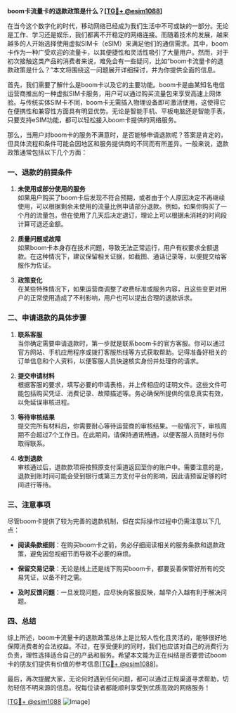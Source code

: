 **boom卡流量卡的退款政策是什么？[[TG💪+ @esim1088](https://t.me/s/esim1088)]**

在当今这个数字化的时代，移动网络已经成为我们生活中不可或缺的一部分。无论是工作、学习还是娱乐，我们都离不开稳定的网络连接。而随着技术的发展，越来越多的人开始选择使用虚拟SIM卡（eSIM）来满足他们的通信需求。其中，boom卡作为一种广受欢迎的流量卡，以其便捷性和灵活性吸引了大量用户。然而，对于初次接触这类产品的消费者来说，难免会有一些疑问，比如“boom卡流量卡的退款政策是什么？”本文将围绕这一问题展开详细探讨，并为你提供全面的信息。

首先，我们需要了解什么是boom卡以及它的主要功能。boom卡是由某知名电信运营商推出的一种虚拟SIM卡服务，用户可以通过购买流量包来享受高速上网体验。与传统实体SIM卡不同，boom卡无需插入物理设备即可激活使用，这使得它在便携性和兼容性方面具有明显优势。无论是智能手机、平板电脑还是智能手表，只要支持eSIM功能，都可以轻松接入boom卡提供的网络服务。

那么，当用户对boom卡的服务不满意时，是否能够申请退款呢？答案是肯定的，但具体流程和条件可能会因地区和服务提供商的不同而有所差异。一般来说，退款政策通常包括以下几个方面：

### 一、退款的前提条件

1. **未使用或部分使用的服务**  
   如果用户购买了boom卡后发现不符合预期，或者由于个人原因决定不再继续使用，可以根据剩余未使用的流量比例申请部分退款。例如，如果你购买了一个月的流量包，但在使用了几天后决定退订，理论上可以根据未消耗的时间段计算可退还金额。

2. **质量问题或故障**  
   如果boom卡本身存在技术问题，导致无法正常运行，用户有权要求全额退款。在这种情况下，建议保留相关证据，如截图、通话记录等，以便提交给客服作为佐证。

3. **政策变化**  
   在某些特殊情况下，如果运营商调整了收费标准或服务内容，且这些变更对用户的正常使用造成了不利影响，用户也可以提出合理的退款诉求。

### 二、申请退款的具体步骤

1. **联系客服**  
   当你确定需要申请退款时，第一步就是联系boom卡的官方客服。你可以通过官方网站、手机应用程序或拨打客服热线等方式获取帮助。记得准备好相关的订单信息和个人资料，以便客服人员快速核实身份并处理你的请求。

2. **提交申请材料**  
   根据客服的要求，填写必要的申请表格，并上传相应的证明文件。这些文件可能包括购买凭证、消费记录、故障描述等。务必确保所提供的信息真实有效，以免延误审核进程。

3. **等待审核结果**  
   提交完所有材料后，你需要耐心等待运营商的审核结果。一般情况下，审核周期不会超过7个工作日。在此期间，请保持通讯畅通，以便客服人员随时与你取得联系。

4. **收到退款**  
   审核通过后，退款款项将按照原支付渠道返回至你的账户中。需要注意的是，退款到账时间可能会受到银行或第三方支付平台的影响，因此请预留足够的时间进行等待。

### 三、注意事项

尽管boom卡提供了较为完善的退款机制，但在实际操作过程中仍需注意以下几点：

- **阅读条款细则**：在购买boom卡之前，务必仔细阅读相关的服务条款和退款政策，避免因忽视细节而导致不必要的麻烦。
  
- **保留交易记录**：无论是线上还是线下购买boom卡，都要妥善保管好所有的交易凭证，以备不时之需。

- **及时反馈问题**：一旦发现问题，应尽快向客服反映，越早介入越有利于解决问题。

### 四、总结

综上所述，boom卡流量卡的退款政策总体上是比较人性化且灵活的，能够很好地保障消费者的合法权益。不过，在享受便利的同时，我们也应该对自己的消费行为负责，理性选择适合自己的产品和服务。希望本文能为正在纠结是否要尝试boom卡的朋友们提供有价值的参考信息[[TG💪+ @esim1088](https://t.me/s/esim1088)]。

最后，再次提醒大家，无论何时遇到任何问题，都可以通过正规渠道寻求帮助，切勿轻信不明来源的信息。祝每位读者都能顺利享受到优质高效的网络服务！

[[TG💪+ @esim1088](https://t.me/s/esim1088) ![Image](https://i.postimg.cc/4NQfJmqS/Snipaste-2025-05-13-00-14-12.png)]